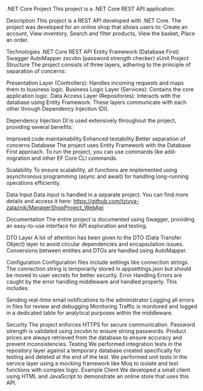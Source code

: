 .NET Core Project
This project is a .NET Core REST API application.

Description
This project is a REST API developed with .NET Core. The project was developed for an online shop that allows users to: Create an account, View inventory, Search and filter products, View the basket, Place an order.

Technologies
.NET Core
REST API
Entity Framework (Database First)
Swagger
AutoMapper
zxcvbn (password strength checker)
xUnit
Project Structure
The project consists of three layers, adhering to the principle of separation of concerns:

Presentation Layer (Controllers): Handles incoming requests and maps them to business logic.
Business Logic Layer (Services): Contains the core application logic.
Data Access Layer (Repositories): Interacts with the database using Entity Framework.
These layers communicate with each other through Dependency Injection (DI).

Dependency Injection
DI is used extensively throughout the project, providing several benefits:

Improved code maintainability
Enhanced testability
Better separation of concerns
Database
The project uses Entity Framework with the Database First approach. To run the project, you can use commands like add-migration and other EF Core CLI commands.

Scalability
To ensure scalability, all functions are implemented using asynchronous programming (async and await) for handling long-running operations efficiently.

Data Input
Data input is handled in a separate project. You can find more details and access it here: https://github.com/tzivya-zalaznik/ManagerShopProject_WebApi

Documentation
The entire project is documented using Swagger, providing an easy-to-use interface for API exploration and testing.

DTO Layer
A lot of attention has been given to the DTO (Data Transfer Object) layer to avoid circular dependencies and encapsulation issues. Conversions between entities and DTOs are handled using AutoMapper.

Configuration
Configuration files include settings like connection strings.
The connection string is temporarily stored in appsettings.json but should be moved to user secrets for better security.
Error Handling
Errors are caught by the error handling middleware and handled properly. This includes:

Sending real-time email notifications to the administrator
Logging all errors in files for review and debugging
Monitoring
Traffic is monitored and logged in a dedicated table for analytical purposes within the middleware.

Security
The project enforces HTTPS for secure communication.
Password strength is validated using zxcvbn to ensure strong passwords.
Product prices are always retrieved from the database to ensure accuracy and prevent inconsistencies.
Testing
We performed integration tests in the repository layer against a temporary database created specifically for testing and deleted at the end of the test.
We performed unit tests in the service layer using a mocking framework like Moq to isolate and test functions with complex logic.
Example Client
We developed a small client using HTML and JavaScript to demonstrate an online store that uses this API.
